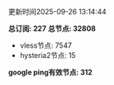 更新时间2025-09-26 13:14:44

**总订阅: 227**
**总节点: 32808**
- vless节点: 7547
- hysteria2节点: 15

**google ping有效节点: 312**
